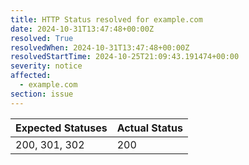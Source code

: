 ```yaml
---
title: HTTP Status resolved for example.com
date: 2024-10-31T13:47:48+00:00Z
resolved: True
resolvedWhen: 2024-10-31T13:47:48+00:00Z
resolvedStartTime: 2024-10-25T21:09:43.191474+00:00
severity: notice
affected:
  - example.com
section: issue
---
```


| Expected Statuses | Actual Status  |
|-------------------|----------------|
| 200, 301, 302 | 200 |
